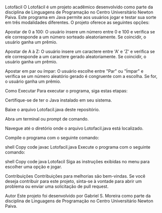 Lotofácil
O Lotofácil é um projeto acadêmico desenvolvido como parte da disciplina de Linguagens de Programação no Centro Universitário Newton Paiva. Este programa em Java permite aos usuários jogar e testar sua sorte em três modalidades diferentes. O projeto oferece as seguintes opções:

Apostar de 0 a 100: O usuário insere um número entre 0 e 100 e verifica se ele corresponde a um número sorteado aleatoriamente. Se coincidir, o usuário ganha um prêmio.

Apostar de A à Z: O usuário insere um caractere entre 'A' e 'Z' e verifica se ele corresponde a um caractere gerado aleatoriamente. Se coincidir, o usuário ganha um prêmio.

Apostar em par ou ímpar: O usuário escolhe entre "Par" ou "Ímpar" e verifica se um número aleatório gerado é congruente com a escolha. Se for, o usuário ganha um prêmio.

Como Executar
Para executar o programa, siga estas etapas:

Certifique-se de ter o Java instalado em seu sistema.

Baixe o arquivo Lotofacil.java deste repositório.

Abra um terminal ou prompt de comando.

Navegue até o diretório onde o arquivo Lotofacil.java está localizado.

Compile o programa com o seguinte comando:

shell
Copy code
javac Lotofacil.java
Execute o programa com o seguinte comando:

shell
Copy code
java Lotofacil
Siga as instruções exibidas no menu para escolher uma opção e jogar.

Contribuições
Contribuições para melhorias são bem-vindas. Se você deseja contribuir para este projeto, sinta-se à vontade para abrir um problema ou enviar uma solicitação de pull request.

Autor
Este projeto foi desenvolvido por Gabriel S. Moreira como parte da disciplina de Linguagens de Programação no Centro Universitário Newton Paiva.
